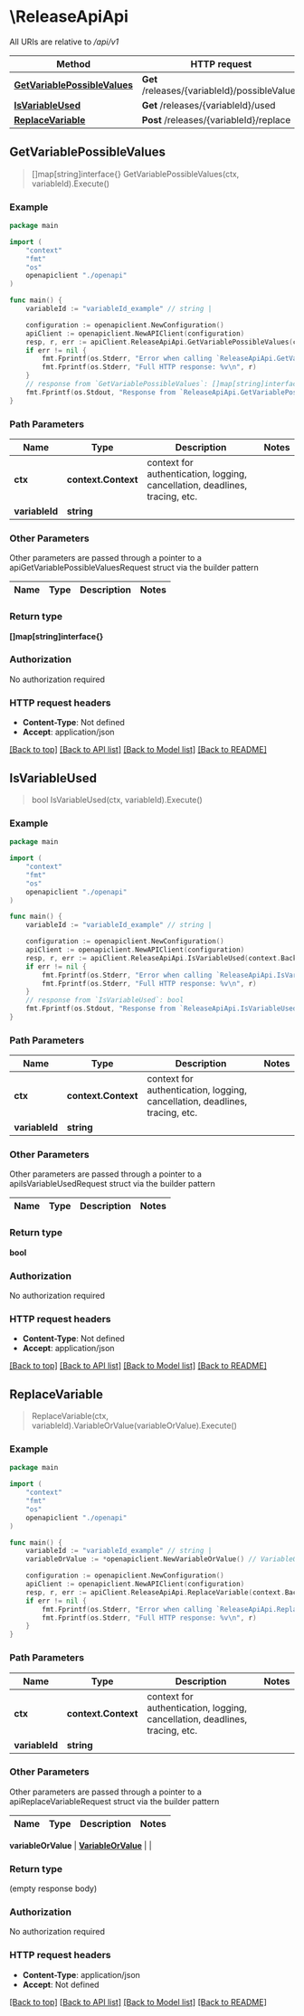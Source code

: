 # \ReleaseApiApi

All URIs are relative to */api/v1*

Method | HTTP request | Description
------------- | ------------- | -------------
[**GetVariablePossibleValues**](Documents/xebialabs/go-remote-runner-wrapper/api/release/docs/ReleaseApiApi.md#GetVariablePossibleValues) | **Get** /releases/{variableId}/possibleValues | 
[**IsVariableUsed**](Documents/xebialabs/go-remote-runner-wrapper/api/release/docs/ReleaseApiApi.md#IsVariableUsed) | **Get** /releases/{variableId}/used | 
[**ReplaceVariable**](Documents/xebialabs/go-remote-runner-wrapper/api/release/docs/ReleaseApiApi.md#ReplaceVariable) | **Post** /releases/{variableId}/replace | 



## GetVariablePossibleValues

> []map[string]interface{} GetVariablePossibleValues(ctx, variableId).Execute()



### Example

```go
package main

import (
    "context"
    "fmt"
    "os"
    openapiclient "./openapi"
)

func main() {
    variableId := "variableId_example" // string | 

    configuration := openapiclient.NewConfiguration()
    apiClient := openapiclient.NewAPIClient(configuration)
    resp, r, err := apiClient.ReleaseApiApi.GetVariablePossibleValues(context.Background(), variableId).Execute()
    if err != nil {
        fmt.Fprintf(os.Stderr, "Error when calling `ReleaseApiApi.GetVariablePossibleValues``: %v\n", err)
        fmt.Fprintf(os.Stderr, "Full HTTP response: %v\n", r)
    }
    // response from `GetVariablePossibleValues`: []map[string]interface{}
    fmt.Fprintf(os.Stdout, "Response from `ReleaseApiApi.GetVariablePossibleValues`: %v\n", resp)
}
```

### Path Parameters


Name | Type | Description  | Notes
------------- | ------------- | ------------- | -------------
**ctx** | **context.Context** | context for authentication, logging, cancellation, deadlines, tracing, etc.
**variableId** | **string** |  | 

### Other Parameters

Other parameters are passed through a pointer to a apiGetVariablePossibleValuesRequest struct via the builder pattern


Name | Type | Description  | Notes
------------- | ------------- | ------------- | -------------


### Return type

**[]map[string]interface{}**

### Authorization

No authorization required

### HTTP request headers

- **Content-Type**: Not defined
- **Accept**: application/json

[[Back to top]](#) [[Back to API list]](Documents/xebialabs/go-remote-runner-wrapper/api/release/README.mdbialabs/go-remote-runner-wrapper/api/release/README.md#documentation-for-api-endpoints)
[[Back to Model list]](Documents/xebialabs/go-remote-runner-wrapper/api/release/README.mdbialabs/go-remote-runner-wrapper/api/release/README.md#documentation-for-models)
[[Back to README]](Documents/xebialabs/go-remote-runner-wrapper/api/release/README.mdbialabs/go-remote-runner-wrapper/api/release/README.md)


## IsVariableUsed

> bool IsVariableUsed(ctx, variableId).Execute()



### Example

```go
package main

import (
    "context"
    "fmt"
    "os"
    openapiclient "./openapi"
)

func main() {
    variableId := "variableId_example" // string | 

    configuration := openapiclient.NewConfiguration()
    apiClient := openapiclient.NewAPIClient(configuration)
    resp, r, err := apiClient.ReleaseApiApi.IsVariableUsed(context.Background(), variableId).Execute()
    if err != nil {
        fmt.Fprintf(os.Stderr, "Error when calling `ReleaseApiApi.IsVariableUsed``: %v\n", err)
        fmt.Fprintf(os.Stderr, "Full HTTP response: %v\n", r)
    }
    // response from `IsVariableUsed`: bool
    fmt.Fprintf(os.Stdout, "Response from `ReleaseApiApi.IsVariableUsed`: %v\n", resp)
}
```

### Path Parameters


Name | Type | Description  | Notes
------------- | ------------- | ------------- | -------------
**ctx** | **context.Context** | context for authentication, logging, cancellation, deadlines, tracing, etc.
**variableId** | **string** |  | 

### Other Parameters

Other parameters are passed through a pointer to a apiIsVariableUsedRequest struct via the builder pattern


Name | Type | Description  | Notes
------------- | ------------- | ------------- | -------------


### Return type

**bool**

### Authorization

No authorization required

### HTTP request headers

- **Content-Type**: Not defined
- **Accept**: application/json

[[Back to top]](#) [[Back to API list]](Documents/xebialabs/go-remote-runner-wrapper/api/release/README.mdbialabs/go-remote-runner-wrapper/api/release/README.md#documentation-for-api-endpoints)
[[Back to Model list]](Documents/xebialabs/go-remote-runner-wrapper/api/release/README.mdbialabs/go-remote-runner-wrapper/api/release/README.md#documentation-for-models)
[[Back to README]](Documents/xebialabs/go-remote-runner-wrapper/api/release/README.mdbialabs/go-remote-runner-wrapper/api/release/README.md)


## ReplaceVariable

> ReplaceVariable(ctx, variableId).VariableOrValue(variableOrValue).Execute()



### Example

```go
package main

import (
    "context"
    "fmt"
    "os"
    openapiclient "./openapi"
)

func main() {
    variableId := "variableId_example" // string | 
    variableOrValue := *openapiclient.NewVariableOrValue() // VariableOrValue |  (optional)

    configuration := openapiclient.NewConfiguration()
    apiClient := openapiclient.NewAPIClient(configuration)
    resp, r, err := apiClient.ReleaseApiApi.ReplaceVariable(context.Background(), variableId).VariableOrValue(variableOrValue).Execute()
    if err != nil {
        fmt.Fprintf(os.Stderr, "Error when calling `ReleaseApiApi.ReplaceVariable``: %v\n", err)
        fmt.Fprintf(os.Stderr, "Full HTTP response: %v\n", r)
    }
}
```

### Path Parameters


Name | Type | Description  | Notes
------------- | ------------- | ------------- | -------------
**ctx** | **context.Context** | context for authentication, logging, cancellation, deadlines, tracing, etc.
**variableId** | **string** |  | 

### Other Parameters

Other parameters are passed through a pointer to a apiReplaceVariableRequest struct via the builder pattern


Name | Type | Description  | Notes
------------- | ------------- | ------------- | -------------

 **variableOrValue** | [**VariableOrValue**](Documents/xebialabs/go-remote-runner-wrapper/api/release/docs/VariableOrValue.md) |  | 

### Return type

 (empty response body)

### Authorization

No authorization required

### HTTP request headers

- **Content-Type**: application/json
- **Accept**: Not defined

[[Back to top]](#) [[Back to API list]](Documents/xebialabs/go-remote-runner-wrapper/api/release/README.mdbialabs/go-remote-runner-wrapper/api/release/README.md#documentation-for-api-endpoints)
[[Back to Model list]](Documents/xebialabs/go-remote-runner-wrapper/api/release/README.mdbialabs/go-remote-runner-wrapper/api/release/README.md#documentation-for-models)
[[Back to README]](Documents/xebialabs/go-remote-runner-wrapper/api/release/README.mdbialabs/go-remote-runner-wrapper/api/release/README.md)

